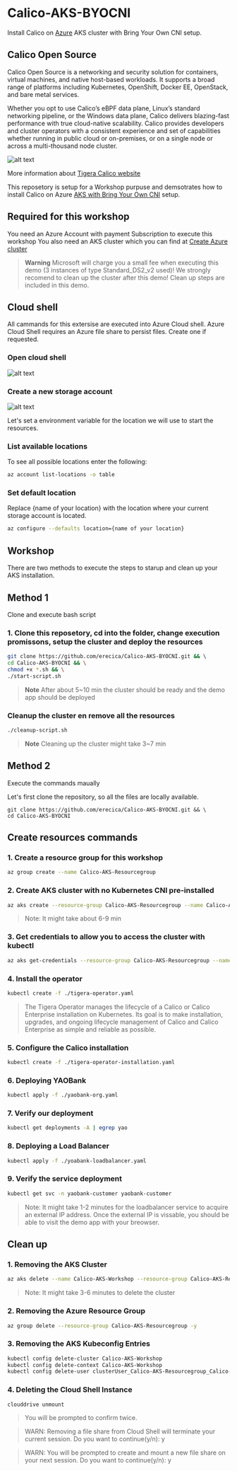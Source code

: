 # Calico-AKS-BYOCNI
Install Calico on [Azure](https://learn.microsoft.com/en-us/azure/) AKS cluster with Bring Your Own CNI setup.

## Calico Open Source
Calico Open Source is a networking and security solution for containers, virtual machines, and native host-based workloads. It supports a broad range of platforms including Kubernetes, OpenShift, Docker EE, OpenStack, and bare metal services.

Whether you opt to use Calico’s eBPF data plane, Linux’s standard networking pipeline, or the Windows data plane, Calico delivers blazing-fast performance with true cloud-native scalability. Calico provides developers and cluster operators with a consistent experience and set of capabilities whether running in public cloud or on-premises, or on a single node or across a multi-thousand node cluster.

![alt text](./Calico-Open-Source-diagram-02.png "Calico Architecture")

More information about [Tigera Calico website](https://www.tigera.io/tigera-products/calico/) 

This reposetory is setup for a Workshop purpuse and demsotrates how to install Calico on Azure [AKS with Bring Your Own CNI](https://learn.microsoft.com/en-us/azure/aks/use-byo-cni) setup. 


## Required for this workshop

You need an Azure Account with payment Subscription to execute this workshop
You also need an AKS cluster which you can find at [Create Azure cluster](/Azure-cluster/)


> **Warning**
> Microsoft will charge you a small fee when executing this demo (3 instances of type 
Standard_DS2_v2 used)! We strongly recomend to clean up the cluster after this demo! Clean up steps are included in this demo.

## Cloud shell
All cammands for this extersise are executed into Azure Cloud shell. Azure Cloud Shell requires an Azure file share to persist files. Create one if requested. 

### Open cloud shell
![alt text](./azure-portal-cloud-shell.png "Azure Cloud Shell")

### Create a new storage account 
![alt text](./azure-portal-storage-account.png "Azure Cloud Shell")


Let's set a environment variable for the location we will use to start the resources.

### List available locations
To see all possible locations enter the following:

```bash
az account list-locations -o table
```

### Set default location

Replace {name of your location} with the location where your current storage account is located.

```bash
az configure --defaults location={name of your location}
```


## Workshop

There are two methods to execute the steps to starup and clean up your AKS installation.

## Method 1
Clone and execute bash script

### 1. Clone this reposetory, cd into the folder, change execution promissons, setup the cluster and deploy the resources
```bash
git clone https://github.com/erecica/Calico-AKS-BYOCNI.git && \ 
cd Calico-AKS-BYOCNI && \
chmod +x *.sh && \
./start-script.sh
```
> **Note**
> After about 5~10 min the cluster should be ready and the demo app should be deployed

### Cleanup the cluster en remove all the resources

```bash
./cleanup-script.sh
```
> **Note**
> Cleaning up the cluster might take 3~7 min

## Method 2

Execute the commands maually

Let's first clone the repository, so all the files are locally available.

```
git clone https://github.com/erecica/Calico-AKS-BYOCNI.git && \ 
cd Calico-AKS-BYOCNI
```

## Create resources commands

### 1. Create a resource group for this workshop

```bash
az group create --name Calico-AKS-Resourcegroup
```

### 2. Create AKS cluster with no Kubernetes CNI pre-installed

```bash
az aks create --resource-group Calico-AKS-Resourcegroup --name Calico-AKS-Workshop --pod-cidr 192.168.0.0/16 --network-plugin none --generate-ssh-keys
```
> Note: It might take about 6-9 min 

### 3. Get credentials to allow you to access the cluster with kubectl

```bash
az aks get-credentials --resource-group Calico-AKS-Resourcegroup --name Calico-AKS-Workshop
```

### 4. Install the operator

```bash
kubectl create -f ./tigera-operator.yaml
```
> The Tigera Operator manages the lifecycle of a Calico or Calico Enterprise installation on Kubernetes. Its goal is to make installation, upgrades, and ongoing lifecycle management of Calico and Calico Enterprise as simple and reliable as possible.

### 5. Configure the Calico installation

```bash
kubectl create -f ./tigera-operator-installation.yaml
```

### 6. Deploying YAOBank 

```bash
kubectl apply -f ./yaobank-org.yaml
```

### 7. Verify our deployment

```bash
kubectl get deployments -A | egrep yao
```

### 8. Deploying a Load Balancer

```bash
kubectl apply -f ./yoabank-loadbalancer.yaml
```

### 9. Verify the service deployment

```bash
kubectl get svc -n yaobank-customer yaobank-customer
```

> Note: It might take 1-2 minutes for the loadbalancer service to acquire an external IP address. Once the external IP is vissable, you should be able to visit the demo app with your breowser.

##  Clean up

### 1. Removing the AKS Cluster

```bash
az aks delete --name Calico-AKS-Workshop --resource-group Calico-AKS-Resourcegroup -y 
```
> Note: It might take 3-6 minutes to delete the cluster


### 2. Removing the Azure Resource Group

```bash
az group delete --resource-group Calico-AKS-Resourcegroup -y
```

### 3. Removing the AKS Kubeconfig Entries

```bash
kubectl config delete-cluster Calico-AKS-Workshop
kubectl config delete-context Calico-AKS-Workshop
kubectl config delete-user clusterUser_Calico-AKS-Resourcegroup_Calico-AKS-Workshop

```

### 4. Deleting the Cloud Shell Instance

```bash
clouddrive unmount
```
> You will be prompted to confirm twice.

>WARN: Removing a file share from Cloud Shell will terminate your current session.
Do you want to continue(y/n): y

> WARN: You will be prompted to create and mount a new file share on your next session.
Do you want to continue(y/n): y